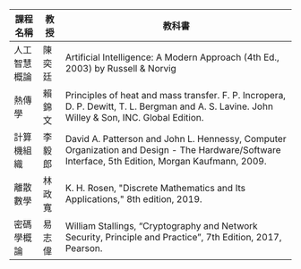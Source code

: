 | 課程名稱     | 教授   | 教科書                                                                                                                                           |
| ------------ | ------ | ------------------------------------------------------------------------------------------------------------------------------------------------ |
| 人工智慧概論 | 陳奕廷 | Artificial Intelligence: A Modern Approach (4th Ed., 2003) by Russell & Norvig                                                                   |
| 熱傳學       | 賴錦文 | Principles of heat and mass transfer. F. P. Incropera, D. P. Dewitt, T. L. Bergman and A. S. Lavine. John Willey & Son, INC. Global Edition.     |
| 計算機組織   | 李毅郎 | David A. Patterson and John L. Hennessy, Computer Organization and Design - The Hardware/Software Interface, 5th Edition, Morgan Kaufmann, 2009. |
| 離散數學     | 林政寬 | K. H. Rosen, "Discrete Mathematics and Its Applications," 8th edition, 2019.                                                                     |
| 密碼學概論   | 易志偉 | William Stallings, “Cryptography and Network Security, Principle and Practice”, 7th Edition, 2017, Pearson.                                      | 
